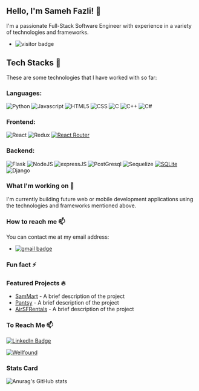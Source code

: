 ## Hello, I'm Sameh Fazli! 👋
I'm a passionate Full-Stack Software Engineer with experience in a variety of technologies and frameworks.
- ![visitor badge](https://visitor-badge.glitch.me/badge?page_id=jwenjian.visitor-badge&left_text=MyPageVisitors)

## Tech Stacks 🚀
These are some technologies that I have worked with so far:

### Languages:
![Python](https://img.shields.io/badge/Python-3776AB?style=for-the-badge&logo=python&logoColor=white)
![Javascript](https://img.shields.io/badge/JavaScript-F7DF1E?style=for-the-badge&logo=JavaScript&logoColor=white)
![HTML5](https://img.shields.io/badge/HTML5-E34F26?style=for-the-badge&logo=html5&logoColor=white)
![CSS](https://img.shields.io/badge/CSS-239120?&style=for-the-badge&logo=css3&logoColor=white)
![C](https://img.shields.io/badge/C-00599C?style=for-the-badge&logo=c&logoColor=white)
![C++](https://img.shields.io/badge/C%2B%2B-00599C?style=for-the-badge&logo=c%2B%2B&logoColor=white)
![C#](https://img.shields.io/badge/C%23-239120?style=for-the-badge&logo=c-sharp&logoColor=white)


### Frontend:
![React](https://img.shields.io/badge/React-20232A?style=for-the-badge&logo=react&logoColor=61DAFB)
![Redux](https://img.shields.io/badge/Redux-593D88?style=for-the-badge&logo=redux&logoColor=white)
[![React Router](https://img.shields.io/badge/React_Router-v5.3.0-blue)](https://reactrouter.com/)


### Backend: 
![Flask](https://img.shields.io/badge/Flask-000000?style=for-the-badge&logo=flask&logoColor=white)
![NodeJS](https://img.shields.io/badge/Node.js-43853D?style=for-the-badge&logo=node.js&logoColor=white)
![expressJS](https://img.shields.io/badge/Express.js-404D59?style=for-the-badge)
![PostGresql](https://img.shields.io/badge/PostgreSQL-316192?style=for-the-badge&logo=postgresql&logoColor=white)
![Sequelize](https://img.shields.io/badge/Sequelize-40A4C4?style=for-the-badge&logo=sequelize&logoColor=white)
[![SQLite](https://img.shields.io/badge/SQLite-%2307405e.svg?&style=for-the-badge&logo=sqlite&logoColor=white)](https://www.sqlite.org/)
![Django](https://img.shields.io/badge/Django-092E20?style=for-the-badge&logo=django&logoColor=white)


### What I'm working on 🔭
I'm currently building future web or mobile development applications using the technologies and frameworks mentioned above.

### How to reach me 📫
You can contact me at my email address: 
- [![gmail badge](https://img.shields.io/badge/Gmail-sfazli96%40gmail.com-D14836?style=for-the-badge&logo=gmail&logoColor=white)](mailto:sfazli96@gmail.com)

### Fun fact ⚡

### Featured Projects 🔥
- [SamMart](https://github.com/sfazli96/SamMart) - A brief description of the project
- [Pantsy](https://github.com/sfazli96/Pantsy) - A brief description of the project
- [AirSFRentals](https://github.com/sfazli96/API-project) - A brief description of the project

### To Reach Me 📫
[![LinkedIn Badge](https://img.shields.io/badge/-LinkedIn-blue?style=for-the-badge&logo=Linkedin&logoColor=white&link=https://www.linkedin.com/in/sameh-fazli/)](https://www.linkedin.com/in/sameh-fazli/)

[![Wellfound](https://img.shields.io/badge/Wellfound-Sameh%20Fazli-blue?style=flat-square&logo=appveyor)](https://wellfound.com/u/sameh-fazli)

### Stats Card
![Anurag's GitHub stats](https://github-readme-stats.vercel.app/api?username=sfazli96&count_private=true&show_icons=true&theme=radical)


<!--
**sfazli96/sfazli96** is a ✨ _special_ ✨ repository because its `README.md` (this file) appears on your GitHub profile.

Here are some ideas to get you started:

- 🔭 I’m currently working on ...
- 🌱 I’m currently learning ...
- 👯 I’m looking to collaborate on ...
- 🤔 I’m looking for help with ...
- 💬 Ask me about ...
- 📫 How to reach me: ...
- 😄 Pronouns: ...
- ⚡ Fun fact: ...
-->
